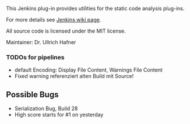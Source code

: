 This Jenkins plug-in provides utilities for the static code analysis plug-ins.

For more details see [Jenkins wiki page](https://wiki.jenkins.io/x/CwDgAQ).

All source code is licensed under the MIT license.

Maintainer: Dr. Ullrich Hafner

### TODOs for pipelines

- default Encoding: Display File Content, Warnings File Content
- Fixed warning referenziert alten Build mit Source!

## Possible Bugs
- Serialization Bug, Build 28
- High score starts for #1 on yesterday
